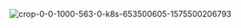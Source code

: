 


![crop-0-0-1000-563-0-k8s-653500605-1575500206793](https://github.com/aymanecoder/microservice-nodejs-kubernetes/assets/93627479/42416ca4-48cb-46b4-90bc-41e14d02d636)
